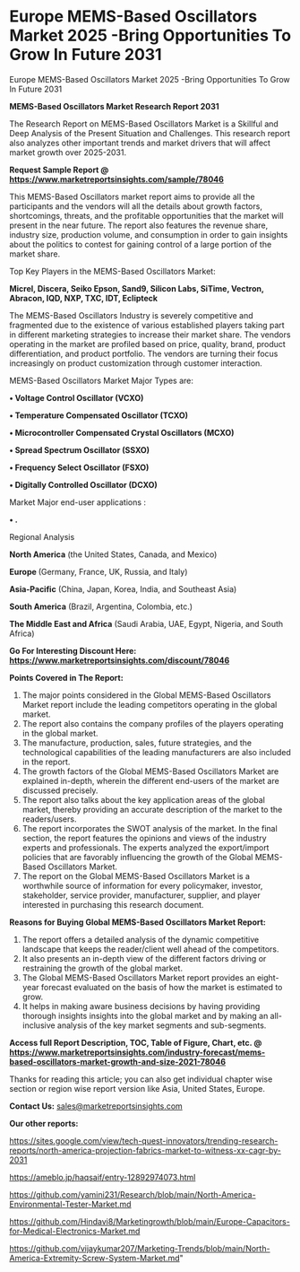 # Europe MEMS-Based Oscillators Market 2025 -Bring Opportunities To Grow In Future 2031
Europe MEMS-Based Oscillators Market 2025 -Bring Opportunities To Grow In Future 2031

<strong>MEMS-Based Oscillators Market Research Report 2031</strong>

The Research Report on MEMS-Based Oscillators Market is a Skillful and Deep Analysis of the Present Situation and Challenges. This research report also analyzes other important trends and market drivers that will affect market growth over 2025-2031.

<strong>Request Sample Report @ <a href=https://www.marketreportsinsights.com/sample/78046>https://www.marketreportsinsights.com/sample/78046</a></strong>

This MEMS-Based Oscillators market report aims to provide all the participants and the vendors will all the details about growth factors, shortcomings, threats, and the profitable opportunities that the market will present in the near future. The report also features the revenue share, industry size, production volume, and consumption in order to gain insights about the politics to contest for gaining control of a large portion of the market share.

Top Key Players in the MEMS-Based Oscillators Market:

<strong>Micrel, Discera, Seiko Epson, Sand9, Silicon Labs, SiTime, Vectron, Abracon, IQD, NXP, TXC, IDT, Eclipteck</strong>

The MEMS-Based Oscillators Industry is severely competitive and fragmented due to the existence of various established players taking part in different marketing strategies to increase their market share. The vendors operating in the market are profiled based on price, quality, brand, product differentiation, and product portfolio. The vendors are turning their focus increasingly on product customization through customer interaction.

MEMS-Based Oscillators Market Major Types are:

<strong>• Voltage Control Oscillator (VCXO)

• Temperature Compensated Oscillator (TCXO)

• Microcontroller Compensated Crystal Oscillators (MCXO)

• Spread Spectrum Oscillator (SSXO)

• Frequency Select Oscillator (FSXO)

• Digitally Controlled Oscillator (DCXO)</strong>

Market Major end-user applications :

<strong>• .</strong>

Regional Analysis

</u><strong><b>North America</b></strong> (the United States, Canada, and Mexico)

<strong><b>Europe </b></strong>(Germany, France, UK, Russia, and Italy)

<strong><b>Asia-Pacific</b></strong> (China, Japan, Korea, India, and Southeast Asia)

<strong><b>South America</b></strong> (Brazil, Argentina, Colombia, etc.)

<strong><b>The Middle East and Africa</b></strong> (Saudi Arabia, UAE, Egypt, Nigeria, and South Africa)

<strong>Go For Interesting Discount Here: <a href=https://www.marketreportsinsights.com/discount/78046>https://www.marketreportsinsights.com/discount/78046</a></strong>

<strong>Points Covered in The Report:</strong>
<ol>
  <li>The major points considered in the Global MEMS-Based Oscillators Market report include the leading competitors operating in the global market.</li>
  <li>The report also contains the company profiles of the players operating in the global market.</li>
  <li>The manufacture, production, sales, future strategies, and the technological capabilities of the leading manufacturers are also included in the report.</li>
  <li>The growth factors of the Global MEMS-Based Oscillators Market are explained in-depth, wherein the different end-users of the market are discussed precisely.</li>
  <li>The report also talks about the key application areas of the global market, thereby providing an accurate description of the market to the readers/users.</li>
  <li>The report incorporates the SWOT analysis of the market. In the final section, the report features the opinions and views of the industry experts and professionals. The experts analyzed the export/import policies that are favorably influencing the growth of the Global MEMS-Based Oscillators Market.</li>
  <li>The report on the Global MEMS-Based Oscillators Market is a worthwhile source of information for every policymaker, investor, stakeholder, service provider, manufacturer, supplier, and player interested in purchasing this research document.</li>
</ol>
<strong>Reasons for Buying Global MEMS-Based Oscillators Market Report:</strong>

<ol>
  <li>The report offers a detailed analysis of the dynamic competitive landscape that keeps the reader/client well ahead of the competitors.</li>
  <li>It also presents an in-depth view of the different factors driving or restraining the growth of the global market.</li>
  <li>The Global MEMS-Based Oscillators Market report provides an eight-year forecast evaluated on the basis of how the market is estimated to grow.</li>
  <li>It helps in making aware business decisions by having providing thorough insights insights into the global market and by making an all-inclusive analysis of the key market segments and sub-segments.</li>
</ol>
<strong>Access full Report Description, TOC, Table of Figure, Chart, etc. @ <a href=https://www.marketreportsinsights.com/industry-forecast/mems-based-oscillators-market-growth-and-size-2021-78046>https://www.marketreportsinsights.com/industry-forecast/mems-based-oscillators-market-growth-and-size-2021-78046</a></strong>


Thanks for reading this article; you can also get individual chapter wise section or region wise report version like Asia, United States, Europe.

<strong>Contact Us:</strong>
sales@marketreportsinsights.com

<strong>Our other reports:</strong>

<a href=https://sites.google.com/view/tech-quest-innovators/trending-research-reports/north-america-projection-fabrics-market-to-witness-xx-cagr-by-2031>https://sites.google.com/view/tech-quest-innovators/trending-research-reports/north-america-projection-fabrics-market-to-witness-xx-cagr-by-2031</a>

<a href=https://ameblo.jp/haqsaif/entry-12892974073.html>https://ameblo.jp/haqsaif/entry-12892974073.html</a>

<a href=https://github.com/yamini231/Research/blob/main/North-America-Environmental-Tester-Market.md>https://github.com/yamini231/Research/blob/main/North-America-Environmental-Tester-Market.md</a>

<a href=https://github.com/Hindavi8/Marketingrowth/blob/main/Europe-Capacitors-for-Medical-Electronics-Market.md>https://github.com/Hindavi8/Marketingrowth/blob/main/Europe-Capacitors-for-Medical-Electronics-Market.md</a>

<a href=https://github.com/vijaykumar207/Marketing-Trends/blob/main/North-America-Extremity-Screw-System-Market.md>https://github.com/vijaykumar207/Marketing-Trends/blob/main/North-America-Extremity-Screw-System-Market.md</a>"
